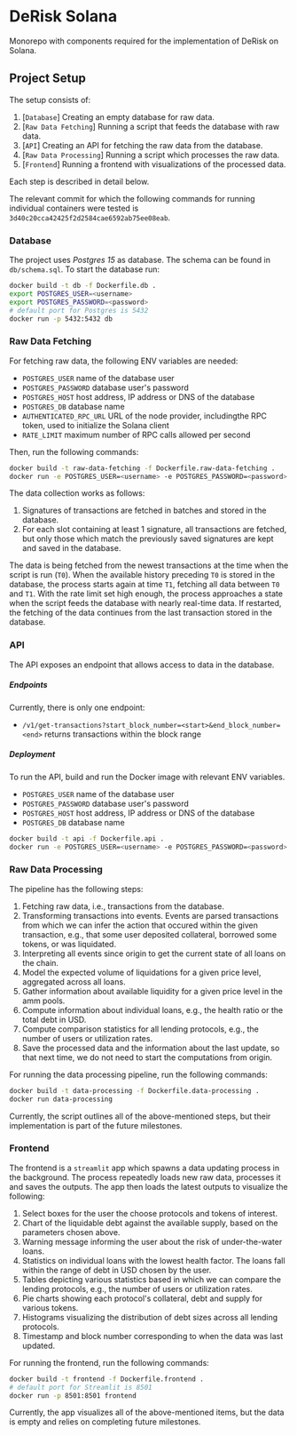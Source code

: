 # DeRisk Solana

Monorepo with components required for the implementation of DeRisk on Solana.

## Project Setup

The setup consists of:

1. [`Database`] Creating an empty database for raw data.
2. [`Raw Data Fetching`] Running a script that feeds the database with raw data.
3. [`API`] Creating an API for fetching the raw data from the database.
4. [`Raw Data Processing`] Running a script which processes the raw data.
5. [`Frontend`] Running a frontend with visualizations of the processed data.

Each step is described in detail below.

The relevant commit for which the following commands for running individual containers were tested is `3d40c20cca42425f2d2584cae6592ab75ee08eab`.

### Database

The project uses _Postgres 15_ as database. The schema can be found in `db/schema.sql`. To start the database run:

```sh
docker build -t db -f Dockerfile.db .
export POSTGRES_USER=<username>
export POSTGRES_PASSWORD=<password>
# default port for Postgres is 5432
docker run -p 5432:5432 db
```

### Raw Data Fetching

For fetching raw data, the following ENV variables are needed:

- `POSTGRES_USER` name of the database user
- `POSTGRES_PASSWORD` database user's password
- `POSTGRES_HOST` host address, IP address or DNS of the database
- `POSTGRES_DB` database name
- `AUTHENTICATED_RPC_URL` URL of the node provider, includingthe RPC token, used to initialize the Solana client
- `RATE_LIMIT` maximum number of RPC calls allowed per second

Then, run the following commands:

```sh
docker build -t raw-data-fetching -f Dockerfile.raw-data-fetching .
docker run -e POSTGRES_USER=<username> -e POSTGRES_PASSWORD=<password> -e POSTGRES_HOST=<host> -e POSTGRES_DB=<db_name> -e AUTHENTICATED_RPC_URL=<rpc_url> -e RATE_LIMIT=<rate_limit> raw-data-fetching
```

The data collection works as follows:

1. Signatures of transactions are fetched in batches and stored in the database. 
2. For each slot containing at least 1 signature, all transactions are fetched, but only those which match the previously saved signatures are kept and saved in the database.

The data is being fetched from the newest transactions at the time when the script is run (`T0`). When the available history preceding `T0` is stored in the database, the process starts again at time `T1`, fetching all data between `T0` and `T1`. With the rate limit set high enough, the process approaches a state when the script feeds the database with nearly real-time data. If restarted, the fetching of the data continues from the last transaction stored in the database. 

### API

The API exposes an endpoint that allows access to data in the database.

##### Endpoints

Currently, there is only one endpoint:

- `/v1/get-transactions?start_block_number=<start>&end_block_number=<end>` returns transactions within the block range

##### Deployment

To run the API, build and run the Docker image with relevant ENV variables.

- `POSTGRES_USER` name of the database user
- `POSTGRES_PASSWORD` database user's password
- `POSTGRES_HOST` host address, IP address or DNS of the database
- `POSTGRES_DB` database name

```sh
docker build -t api -f Dockerfile.api .
docker run -e POSTGRES_USER=<username> -e POSTGRES_PASSWORD=<password> -e POSTGRES_HOST=<host> -e POSTGRES_DB=<db_name> -p 3000:3000 api
```

### Raw Data Processing

The pipeline has the following steps:

1. Fetching raw data, i.e., transactions from the database.
2. Transforming transactions into events. Events are parsed transactions from which we can infer the action that occured within the given transaction, e.g., that some user deposited collateral, borrowed some tokens, or was liquidated.
3. Interpreting all events since origin to get the current state of all loans on the chain.
4. Model the expected volume of liquidations for a given price level, aggregated across all loans.
5. Gather information about available liquidity for a given price level in the amm pools.
6. Compute information about individual loans, e.g., the health ratio or the total debt in USD.
7. Compute comparison statistics for all lending protocols, e.g., the number of users or utilization rates.
8. Save the processed data and the information about the last update, so that next time, we do not need to start the computations from origin.

For running the data processing pipeline, run the following commands:

```sh
docker build -t data-processing -f Dockerfile.data-processing .
docker run data-processing
```

Currently, the script outlines all of the above-mentioned steps, but their implementation is part of the future milestones.

### Frontend

The frontend is a `streamlit` app which spawns a data updating process in the background. The process repeatedly loads new raw data, processes it and saves the outputs. The app then loads the latest outputs to visualize the following:

1. Select boxes for the user the choose protocols and tokens of interest.
2. Chart of the liquidable debt against the available supply, based on the parameters chosen above.
3. Warning message informing the user about the risk of under-the-water loans.
4. Statistics on individual loans with the lowest health factor. The loans fall within the range of debt in USD chosen by the user.
5. Tables depicting various statistics based in which we can compare the lending protocols, e.g., the number of users or utilization rates.
6. Pie charts showing each protocol's collateral, debt and supply for various tokens.
7. Histograms visualizing the distribution of debt sizes across all lending protocols.
8. Timestamp and block number corresponding to when the data was last updated.

For running the frontend, run the following commands:

```sh
docker build -t frontend -f Dockerfile.frontend .
# default port for Streamlit is 8501
docker run -p 8501:8501 frontend
```

Currently, the app visualizes all of the above-mentioned items, but the data is empty and relies on completing future milestones.
